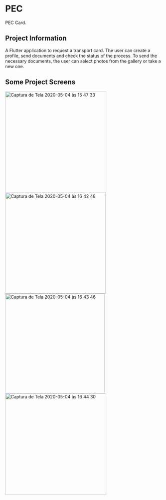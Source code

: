 # PEC

PEC Card.

## Project Information

A Flutter application to request a transport card.
The user can create a profile, send documents and check the status of the process.
To send the necessary documents, the user can select photos from the gallery or take a new one.

## Some Project Screens

<img width="324" alt="Captura de Tela 2020-05-04 às 15 47 33" src="https://user-images.githubusercontent.com/30326310/82712161-d3f28780-9c5d-11ea-8159-355031fe962f.png">
<img width="322" alt="Captura de Tela 2020-05-04 às 16 42 48" src="https://user-images.githubusercontent.com/30326310/82712183-dbb22c00-9c5d-11ea-867c-a0d35c66a7d3.png">
<img width="319" alt="Captura de Tela 2020-05-04 às 16 43 46" src="https://user-images.githubusercontent.com/30326310/82712188-dead1c80-9c5d-11ea-8d9d-be5883687e6c.png">
<img width="324" alt="Captura de Tela 2020-05-04 às 16 44 30" src="https://user-images.githubusercontent.com/30326310/82712192-dfde4980-9c5d-11ea-85cf-d473d2e0ff7c.png">
